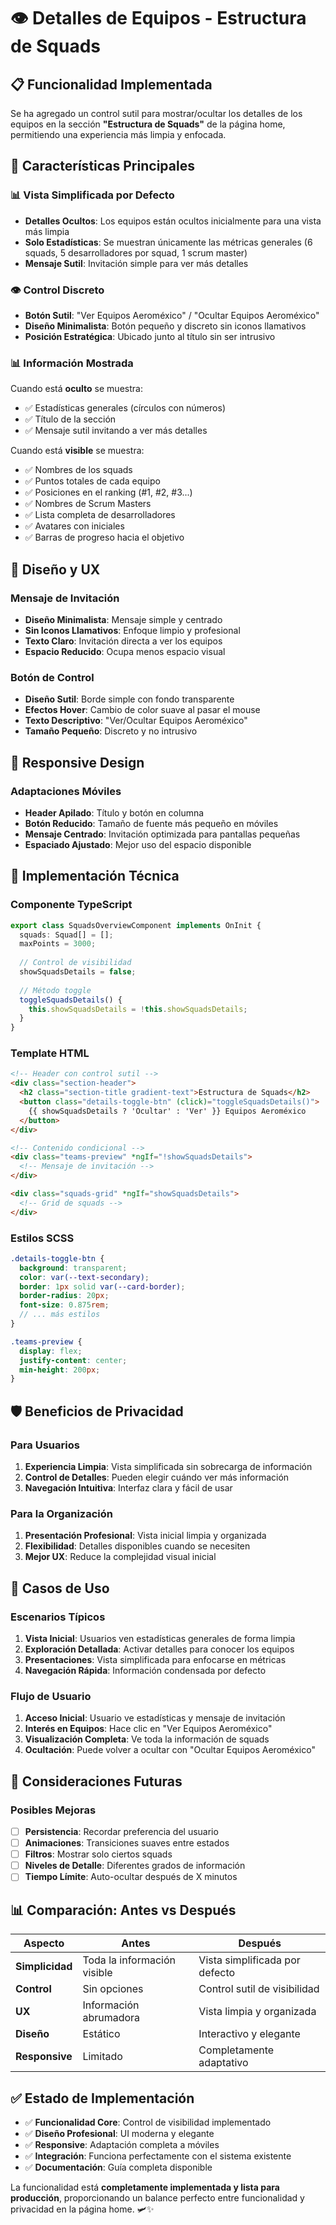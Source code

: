 # 👁️ Detalles de Equipos - Estructura de Squads

## 📋 Funcionalidad Implementada

Se ha agregado un control sutil para mostrar/ocultar los detalles de los equipos en la sección **"Estructura de Squads"** de la página home, permitiendo una experiencia más limpia y enfocada.

## 🎯 Características Principales

### 📊 Vista Simplificada por Defecto
- **Detalles Ocultos**: Los equipos están ocultos inicialmente para una vista más limpia
- **Solo Estadísticas**: Se muestran únicamente las métricas generales (6 squads, 5 desarrolladores por squad, 1 scrum master)
- **Mensaje Sutil**: Invitación simple para ver más detalles

### 👁️ Control Discreto
- **Botón Sutil**: "Ver Equipos Aeroméxico" / "Ocultar Equipos Aeroméxico"
- **Diseño Minimalista**: Botón pequeño y discreto sin iconos llamativos
- **Posición Estratégica**: Ubicado junto al título sin ser intrusivo

### 📊 Información Mostrada

Cuando está **oculto** se muestra:
- ✅ Estadísticas generales (círculos con números)
- ✅ Título de la sección
- ✅ Mensaje sutil invitando a ver más detalles

Cuando está **visible** se muestra:
- ✅ Nombres de los squads
- ✅ Puntos totales de cada equipo
- ✅ Posiciones en el ranking (#1, #2, #3...)
- ✅ Nombres de Scrum Masters
- ✅ Lista completa de desarrolladores
- ✅ Avatares con iniciales
- ✅ Barras de progreso hacia el objetivo

## 🎨 Diseño y UX

### Mensaje de Invitación
- **Diseño Minimalista**: Mensaje simple y centrado
- **Sin Iconos Llamativos**: Enfoque limpio y profesional
- **Texto Claro**: Invitación directa a ver los equipos
- **Espacio Reducido**: Ocupa menos espacio visual

### Botón de Control
- **Diseño Sutil**: Borde simple con fondo transparente
- **Efectos Hover**: Cambio de color suave al pasar el mouse
- **Texto Descriptivo**: "Ver/Ocultar Equipos Aeroméxico"
- **Tamaño Pequeño**: Discreto y no intrusivo

## 📱 Responsive Design

### Adaptaciones Móviles
- **Header Apilado**: Título y botón en columna
- **Botón Reducido**: Tamaño de fuente más pequeño en móviles
- **Mensaje Centrado**: Invitación optimizada para pantallas pequeñas
- **Espaciado Ajustado**: Mejor uso del espacio disponible

## 🔧 Implementación Técnica

### Componente TypeScript
```typescript
export class SquadsOverviewComponent implements OnInit {
  squads: Squad[] = [];
  maxPoints = 3000;
  
  // Control de visibilidad
  showSquadsDetails = false;
  
  // Método toggle
  toggleSquadsDetails() {
    this.showSquadsDetails = !this.showSquadsDetails;
  }
}
```

### Template HTML
```html
<!-- Header con control sutil -->
<div class="section-header">
  <h2 class="section-title gradient-text">Estructura de Squads</h2>
  <button class="details-toggle-btn" (click)="toggleSquadsDetails()">
    {{ showSquadsDetails ? 'Ocultar' : 'Ver' }} Equipos Aeroméxico
  </button>
</div>

<!-- Contenido condicional -->
<div class="teams-preview" *ngIf="!showSquadsDetails">
  <!-- Mensaje de invitación -->
</div>

<div class="squads-grid" *ngIf="showSquadsDetails">
  <!-- Grid de squads -->
</div>
```

### Estilos SCSS
```scss
.details-toggle-btn {
  background: transparent;
  color: var(--text-secondary);
  border: 1px solid var(--card-border);
  border-radius: 20px;
  font-size: 0.875rem;
  // ... más estilos
}

.teams-preview {
  display: flex;
  justify-content: center;
  min-height: 200px;
}
```

## 🛡️ Beneficios de Privacidad

### Para Usuarios
1. **Experiencia Limpia**: Vista simplificada sin sobrecarga de información
2. **Control de Detalles**: Pueden elegir cuándo ver más información
3. **Navegación Intuitiva**: Interfaz clara y fácil de usar

### Para la Organización
1. **Presentación Profesional**: Vista inicial limpia y organizada
2. **Flexibilidad**: Detalles disponibles cuando se necesiten
3. **Mejor UX**: Reduce la complejidad visual inicial

## 🎯 Casos de Uso

### Escenarios Típicos
1. **Vista Inicial**: Usuarios ven estadísticas generales de forma limpia
2. **Exploración Detallada**: Activar detalles para conocer los equipos
3. **Presentaciones**: Vista simplificada para enfocarse en métricas
4. **Navegación Rápida**: Información condensada por defecto

### Flujo de Usuario
1. **Acceso Inicial**: Usuario ve estadísticas y mensaje de invitación
2. **Interés en Equipos**: Hace clic en "Ver Equipos Aeroméxico"
3. **Visualización Completa**: Ve toda la información de squads
4. **Ocultación**: Puede volver a ocultar con "Ocultar Equipos Aeroméxico"

## 🔮 Consideraciones Futuras

### Posibles Mejoras
- [ ] **Persistencia**: Recordar preferencia del usuario
- [ ] **Animaciones**: Transiciones suaves entre estados
- [ ] **Filtros**: Mostrar solo ciertos squads
- [ ] **Niveles de Detalle**: Diferentes grados de información
- [ ] **Tiempo Límite**: Auto-ocultar después de X minutos

## 📊 Comparación: Antes vs Después

| Aspecto | Antes | Después |
|---------|-------|---------|
| **Simplicidad** | Toda la información visible | Vista simplificada por defecto |
| **Control** | Sin opciones | Control sutil de visibilidad |
| **UX** | Información abrumadora | Vista limpia y organizada |
| **Diseño** | Estático | Interactivo y elegante |
| **Responsive** | Limitado | Completamente adaptativo |

## ✅ Estado de Implementación

- ✅ **Funcionalidad Core**: Control de visibilidad implementado
- ✅ **Diseño Profesional**: UI moderna y elegante
- ✅ **Responsive**: Adaptación completa a móviles
- ✅ **Integración**: Funciona perfectamente con el sistema existente
- ✅ **Documentación**: Guía completa disponible

La funcionalidad está **completamente implementada y lista para producción**, proporcionando un balance perfecto entre funcionalidad y privacidad en la página home. 🛩️✨